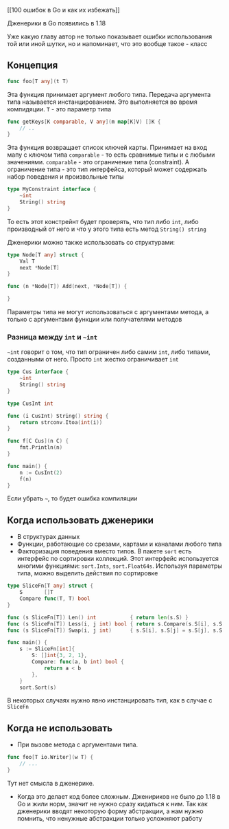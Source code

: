 [[100 ошибок в Go и как их избежать]]

Дженерики в Go появились в 1.18

Уже какую главу автор не только показывает ошибки использования той или иной шутки, но и напоминает, что это вообще такое - класс
## Концепция
```go
func foo[T any](t T)
```
Эта функция принимает аргумент любого типа. Передача аргумента типа называется инстанцированием. Это выполняется во время компидяции. `T` - это параметр типа

```go
func getKeys[K comparable, V any](m map[K]V) []K {
	// ..
}
```
Эта функция возвращает список ключей карты. Принимает на вход мапу с ключом типа `comparable` - то есть сравнимые типы и с любыми значениями. 
`comparable` - это ограничение типа (constraint). А ограничение типа - это тип интерфейса, который может содержать набор поведения и произвольные типы
```go
type MyConstraint interface {
    ~int
    String() string
}
```
То есть этот констрейнт будет проверять, что тип либо `int`, либо производный от него и что у этого типа есть метод `String() string`

Дженерики можно также использовать со структурами:
```go
type Node[T any] struct {
	Val T
	next *Node[T]
}

func (n *Node[T]) Add(next, *Node[T]) {

}
```

Параметры типа не могут использоваться с аргументами метода, а только с аргументами функции или получателями методов
### Разница между `int` и `~int`
`~int` говорит о том, что тип ограничен либо самим `int`, либо типами, созданными от него. Просто `int` жестко ограничивает `int`
```go
type Cus interface {
    ~int
    String() string
}

type CusInt int

func (i CusInt) String() string {
    return strconv.Itoa(int(i))
}

func f[C Cus](n C) {
    fmt.Println(n)
}

func main() {
    n := CusInt(2)
    f(n)
}
```
Если убрать `~`, то будет ошибка компиляции

## Когда использовать дженерики
- В структурах данных
- Функции, работающие со срезами, картами и каналами любого типа
- Факторизация поведения вместо типов. В пакете `sort` есть интерфейс по сортировки коллекций. Этот интерфейс используется многими функциями: `sort.Ints`, `sort.Float64s`. Используя параметры типа, можно выделить действия по сортировке 

```go
type SliceFn[T any] struct {
    S       []T
    Compare func(T, T) bool
}

func (s SliceFn[T]) Len() int           { return len(s.S) }
func (s SliceFn[T]) Less(i, j int) bool { return s.Compare(s.S[i], s.S[j]) }
func (s SliceFn[T]) Swap(i, j int)      { s.S[i], s.S[j] = s.S[j], s.S[i] }

func main() {
    s := SliceFn[int]{
        S: []int{3, 2, 1},
        Compare: func(a, b int) bool {
            return a < b
        },
    }
    sort.Sort(s)
```
В некоторых случаях нужно явно инстанцировать тип, как в случае с `SliceFn`

## Когда не использовать
- При вызове метода с аргументами типа.
```go
func foo[T io.Writer](w T) {
	// ...
}
```
Тут нет смысла в дженерике.

- Когда это делает код более сложным. Дженириков не было до 1.18 в Go и жили норм, значит не нужно сразу кидаться к ним. Так как дженерики вводят некоторую форму абстракции, а нам нужно помнить, что ненужные абстракции только усложняют работу